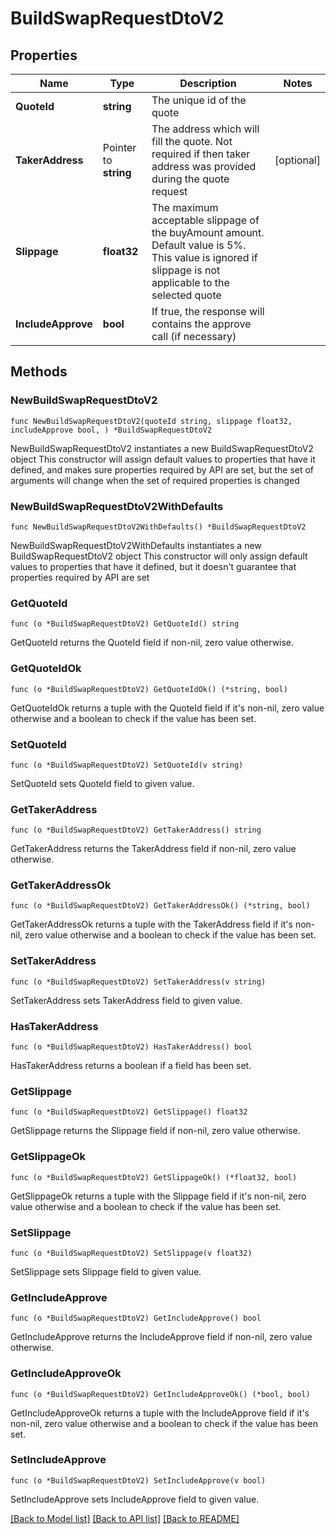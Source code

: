 # BuildSwapRequestDtoV2

## Properties

Name | Type | Description | Notes
------------ | ------------- | ------------- | -------------
**QuoteId** | **string** | The unique id of the quote | 
**TakerAddress** | Pointer to **string** | The address which will fill the quote. Not required if then taker address was provided during the quote request | [optional] 
**Slippage** | **float32** | The maximum acceptable slippage of the buyAmount amount. Default value is 5%. This value is ignored if slippage is not applicable to the selected quote | 
**IncludeApprove** | **bool** | If true, the response will contains the approve call (if necessary) | 

## Methods

### NewBuildSwapRequestDtoV2

`func NewBuildSwapRequestDtoV2(quoteId string, slippage float32, includeApprove bool, ) *BuildSwapRequestDtoV2`

NewBuildSwapRequestDtoV2 instantiates a new BuildSwapRequestDtoV2 object
This constructor will assign default values to properties that have it defined,
and makes sure properties required by API are set, but the set of arguments
will change when the set of required properties is changed

### NewBuildSwapRequestDtoV2WithDefaults

`func NewBuildSwapRequestDtoV2WithDefaults() *BuildSwapRequestDtoV2`

NewBuildSwapRequestDtoV2WithDefaults instantiates a new BuildSwapRequestDtoV2 object
This constructor will only assign default values to properties that have it defined,
but it doesn't guarantee that properties required by API are set

### GetQuoteId

`func (o *BuildSwapRequestDtoV2) GetQuoteId() string`

GetQuoteId returns the QuoteId field if non-nil, zero value otherwise.

### GetQuoteIdOk

`func (o *BuildSwapRequestDtoV2) GetQuoteIdOk() (*string, bool)`

GetQuoteIdOk returns a tuple with the QuoteId field if it's non-nil, zero value otherwise
and a boolean to check if the value has been set.

### SetQuoteId

`func (o *BuildSwapRequestDtoV2) SetQuoteId(v string)`

SetQuoteId sets QuoteId field to given value.


### GetTakerAddress

`func (o *BuildSwapRequestDtoV2) GetTakerAddress() string`

GetTakerAddress returns the TakerAddress field if non-nil, zero value otherwise.

### GetTakerAddressOk

`func (o *BuildSwapRequestDtoV2) GetTakerAddressOk() (*string, bool)`

GetTakerAddressOk returns a tuple with the TakerAddress field if it's non-nil, zero value otherwise
and a boolean to check if the value has been set.

### SetTakerAddress

`func (o *BuildSwapRequestDtoV2) SetTakerAddress(v string)`

SetTakerAddress sets TakerAddress field to given value.

### HasTakerAddress

`func (o *BuildSwapRequestDtoV2) HasTakerAddress() bool`

HasTakerAddress returns a boolean if a field has been set.

### GetSlippage

`func (o *BuildSwapRequestDtoV2) GetSlippage() float32`

GetSlippage returns the Slippage field if non-nil, zero value otherwise.

### GetSlippageOk

`func (o *BuildSwapRequestDtoV2) GetSlippageOk() (*float32, bool)`

GetSlippageOk returns a tuple with the Slippage field if it's non-nil, zero value otherwise
and a boolean to check if the value has been set.

### SetSlippage

`func (o *BuildSwapRequestDtoV2) SetSlippage(v float32)`

SetSlippage sets Slippage field to given value.


### GetIncludeApprove

`func (o *BuildSwapRequestDtoV2) GetIncludeApprove() bool`

GetIncludeApprove returns the IncludeApprove field if non-nil, zero value otherwise.

### GetIncludeApproveOk

`func (o *BuildSwapRequestDtoV2) GetIncludeApproveOk() (*bool, bool)`

GetIncludeApproveOk returns a tuple with the IncludeApprove field if it's non-nil, zero value otherwise
and a boolean to check if the value has been set.

### SetIncludeApprove

`func (o *BuildSwapRequestDtoV2) SetIncludeApprove(v bool)`

SetIncludeApprove sets IncludeApprove field to given value.



[[Back to Model list]](../README.md#documentation-for-models) [[Back to API list]](../README.md#documentation-for-api-endpoints) [[Back to README]](../README.md)


